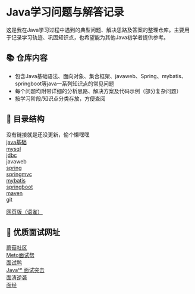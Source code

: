 # Java学习问题与解答记录

这是我在Java学习过程中遇到的典型问题、解决思路及答案的整理仓库。主要用于记录学习轨迹、巩固知识点，也希望能为其他Java初学者提供参考。


## 📚 仓库内容

- 包含Java基础语法、面向对象、集合框架、javaweb、Spring、mybatis、springboot等java一系列知识点的常见问题
- 每个问题均附带详细的分析思路、解决方案及代码示例（部分复杂问题）
- 按学习阶段/知识点分类存放，方便查阅

## 📂 目录结构

没有链接就是还没更新，偷个懒嘿嘿<br>
[java基础](https://github.com/shanyangcao/javaProblem/blob/main/Systematic-learning/java%E5%9F%BA%E7%A1%80.md)<br>
[mysql](https://github.com/shanyangcao/javaProblem/blob/main/Systematic-learning/mysql.md)<br>
[jdbc](https://github.com/shanyangcao/javaProblem/blob/main/Systematic-learning/jdbc.md)<br>
javaweb<br>
[spring](https://github.com/shanyangcao/javaProblem/blob/main/Systematic-learning/spring.md)<br>
[springmvc](https://github.com/shanyangcao/javaProblem/blob/main/Systematic-learning/springmv.md)<br>
[mybatis](https://github.com/shanyangcao/javaProblem/blob/main/Systematic-learning/springmv.md)<br>
[springboot](https://github.com/shanyangcao/javaProblem/blob/main/Systematic-learning/springmv.md)<br>
[maven](https://github.com/shanyangcao/javaProblem/blob/main/Systematic-learning/springmv.md)<br>
git<br>

[网页版（语雀）](https://www.yuque.com/g/chagumu/sh3gmd/collaborator/join?token=YDLQOi2yt5CPlLRA&source=book_collaborator#)

## 🔗 优质面试网址

[蘑菇社区](https://www.moguit.cn/code)<br>
[Meto面试帮](https://v.metost.com/#/chat)<br>
[面试鸭](https://www.mianshiya.com/)<br>
[Javaᶜⁿ 面试突击](https://www.javacn.site/interview/net/)<br>
[面渣逆袭](https://javabetter.cn/sidebar/sanfene/nixi.html)<br>
[面经](https://www.yuque.com/njoptzza/ek5uzd/gr4mp4q8x58801fg)<br>
